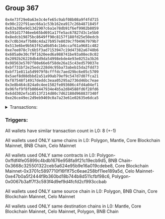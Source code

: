 ## Group 367

```0xedcf5ca05f6aa48665a55a33e90ccba1e088471a
0x4e73f29e0a63e3c4efe65c9abf08b08a9f4fd715
0x90c222f91aec66a1c53b162ea917c26b4871845f
0x83a39be9d13d2907c6a1e78db91f6ef9902b8059
0x591d17746eeb65bd691a17fe5ac67827d3c1e5b0
0x8edcb19875bc8649ff90c8157f188fd25e50edcb
0x7c0b34af7b08c4da27b957e8039c7f04967979b7
0x513e6be9b563f62a0b854c1b6ccaf61a9681c482
0xe7ee078c7c6b5f3ad7153947c19d47382a6748b6
0x605a0e30cf9f1620eed6a988741be93a08ec0c02
0x2092b26228db4d9da54998ebde4e93e0252a3b26
0x98563e5707f80e66e6f58de26a15c43ed579037e
0xbf731bf2e25edc228d4c95ba73abeb15da2fdd73
0xbf71e811a5d9979f8cfffdc7aed29bc6e05c5709
0x5aef8d08dbbd2a51a99ab79ef9c547d7d07fca21
0xf87548f14917deddc3eaa05295a2736d46bc7eae
0x3e8b464c824a0c4ee1502fe093606c4fd4a04ef1
0x96fef9f8fb006447934e4b5a2d84588fd6f28fd6
0x6dd302efa18513f214d80c7d62188d968837340f
0xe26ce49ec2d9eb9469c0a7a23e61e02635e6dca5
```
<details>
<summary>Transactions:</summary>

Hashes: 

Wallet: 0xedcf5ca05f6aa48665a55a33e90ccba1e088471a

       Hash: 0x3e2d02120ab3f1778e4a3fb5bfd7db817dde3c9c5b99e265e80dbfb4ffe76b38
         - source chain: Polygon
         - destination chain: Mantle
         - contract: 0xffdf4fe05899c4bdb1676e958fa9f21c19ecb9d5
       Hash: 0x97be79b3ab70bef2bcbcd97f25ba36070da518829800752207c24f79e05aaf45
         - source chain: Polygon
         - destination chain: Core Blockchain Mainnet
         - contract: 0xffdf4fe05899c4bdb1676e958fa9f21c19ecb9d5
       Hash: 0x9998b56cbd04ff0cc939594496c6582e8b874baf1b2802763484e066f4750160
         - source chain: BNB Chain
         - destination chain: Core Blockchain Mainnet
         - contract: 0x3668c325501322ceb5a624e95b9e16a019cdebe8
       Hash: 0xdf4bf8173ddd10033b2dac82eaf1c318a237b4b91e8f296eb4e716efe8b43c72
         - source chain: BNB Chain
         - destination chain: Celo Mainnet
         - contract: 0x3668c325501322ceb5a624e95b9e16a019cdebe8
       Hash: 0x876b303bb62fb36d82341bb870eb7142f94b5da5617559c623a959e8efd099f2
         - source chain: Core Blockchain Mainnet
         - destination chain: Polygon
         - contract: 0x3701c5897710f16f1f75c6eae258bf11ee189a5d
       Hash: 0xc8e62684abb6cb87b242618311a2beae84f90f20925b45c9ce4da2629e128759
         - source chain: Core Blockchain Mainnet
         - destination chain: BNB Chain
         - contract: 0x3701c5897710f16f1f75c6eae258bf11ee189a5d
       Hash: 0x500d4bdcc06d31e17902347286fa77656ae51590a29acdcceee4cd22ef2787d1
         - source chain: Celo Mainnet
         - destination chain: Polygon
         - contract: 0xe47b0a5f2444f9b360bd18b744b8d511cfbf98c6
       Hash: 0x078f81e2bd1e5635c2c1600a2e3354856c7434f8ebf2ad22d37e0e9fa803292b
         - source chain: Polygon
         - destination chain: Core Blockchain Mainnet
         - contract: 0x0067b3aff7f3c593f4d9ef9d4fcfd2cf993ccbab
Wallet: 0x4e73f29e0a63e3c4efe65c9abf08b08a9f4fd715

       Hash:0xe9df8157166354542cf011c9ee9dfa0455e3855a0debffa1c5f9b49cf9689048
         - source chain: Polygon
         - destination chain: Mantle
         - contract: 0xffdf4fe05899c4bdb1676e958fa9f21c19ecb9d5
       Hash:0x8d40ec7cd1de76815735e7a421574f5035ccf35349c1675489f061692876f120
         - source chain: Polygon
         - destination chain: Core Blockchain Mainnet
         - contract: 0xffdf4fe05899c4bdb1676e958fa9f21c19ecb9d5
       Hash:0x8760d4b38b9de40c884c09ab37438ed3f653b68f628d8fca7bd1613593818a2b
         - source chain: BNB Chain
         - destination chain: Core Blockchain Mainnet
         - contract: 0x3668c325501322ceb5a624e95b9e16a019cdebe8
       Hash:0xdde5b477d32497d054c670adfd71a007e698f33ae7b9231e8d1f73bfdc5c65a1
         - source chain: BNB Chain
         - destination chain: Celo Mainnet
         - contract: 0x3668c325501322ceb5a624e95b9e16a019cdebe8
       Hash:0x7a78b4cb1c326b1a8ea249ffa5e60689e969a307f915e2ec7d6d5f48c5542877
         - source chain: Core Blockchain Mainnet
         - destination chain: Polygon
         - contract: 0x3701c5897710f16f1f75c6eae258bf11ee189a5d
       Hash:0x59eb05fed0f7b72bf84827cd93775ad685d0c238aecdfa67bc03fc77be5fe175
         - source chain: Core Blockchain Mainnet
         - destination chain: BNB Chain
         - contract: 0x3701c5897710f16f1f75c6eae258bf11ee189a5d
       Hash:0xc4ad76281e08bd89e1b74abe666c715cb224100fb2505873a026fd2cc4a25937
         - source chain: Celo Mainnet
         - destination chain: Polygon
         - contract: 0xe47b0a5f2444f9b360bd18b744b8d511cfbf98c6
       Hash:0x31a94adf3fa6669b64746190d7772c28a5e8c743981f24d26b83871594c9129b
         - source chain: Polygon
         - destination chain: Core Blockchain Mainnet
         - contract: 0x0067b3aff7f3c593f4d9ef9d4fcfd2cf993ccbab
Wallet: 0x90c222f91aec66a1c53b162ea917c26b4871845f

       Hash:0xf02341d1ff99b15c11b2b217e2a7caa9ff88adffcf1d2f7072feacfe904d9d00
         - source chain: Polygon
         - destination chain: Mantle
         - contract: 0xffdf4fe05899c4bdb1676e958fa9f21c19ecb9d5
       Hash:0xed1da62f3c734bc27bb04cff0541d247bca4bf155f9b4af52620a98aba23835b
         - source chain: Polygon
         - destination chain: Core Blockchain Mainnet
         - contract: 0xffdf4fe05899c4bdb1676e958fa9f21c19ecb9d5
       Hash:0xa8d5da967869c4ec1a90b8aed1bfa3292e15c1149fd0bcfd1a6e0a7e64750f7c
         - source chain: BNB Chain
         - destination chain: Core Blockchain Mainnet
         - contract: 0x3668c325501322ceb5a624e95b9e16a019cdebe8
       Hash:0x6a340936e78093b332d2bf628336fc71dda53a5622069f253beeb14bbad048f3
         - source chain: BNB Chain
         - destination chain: Celo Mainnet
         - contract: 0x3668c325501322ceb5a624e95b9e16a019cdebe8
       Hash:0x004dbb3b95a7641514b7102d44fca653f8f219dcd0db1fd892aa9f1173daa6ac
         - source chain: Core Blockchain Mainnet
         - destination chain: Polygon
         - contract: 0x3701c5897710f16f1f75c6eae258bf11ee189a5d
       Hash:0xdb9acf293d14b6ebaa38c133a42e822fd57f949f8afaebcb4591d393c879dd14
         - source chain: Core Blockchain Mainnet
         - destination chain: BNB Chain
         - contract: 0x3701c5897710f16f1f75c6eae258bf11ee189a5d
       Hash:0x4f73162ef67031931b36d82383f186edcacf975141d7d72cc36df1e970dda5a9
         - source chain: Celo Mainnet
         - destination chain: Polygon
         - contract: 0xe47b0a5f2444f9b360bd18b744b8d511cfbf98c6
       Hash:0x6b6935eeb1b4913f38d7d4327e3dae133b0d861aedd62815b70e1dce8d4836c0
         - source chain: Polygon
         - destination chain: Core Blockchain Mainnet
         - contract: 0x0067b3aff7f3c593f4d9ef9d4fcfd2cf993ccbab
Wallet: 0x83a39be9d13d2907c6a1e78db91f6ef9902b8059

       Hash:0x226aaf9fc0a95a44ff5341ea3df59b91d17e1aab06cfab209ac8eb0d7e5e0584
         - source chain: Polygon
         - destination chain: Mantle
         - contract: 0xffdf4fe05899c4bdb1676e958fa9f21c19ecb9d5
       Hash:0xd33e4cafc60a156cce9ef3fd08d0bb290aa0dfc416986d0d1b1cbe3283ea8c51
         - source chain: Polygon
         - destination chain: Core Blockchain Mainnet
         - contract: 0xffdf4fe05899c4bdb1676e958fa9f21c19ecb9d5
       Hash:0xb6a5bbf13d6106d16714a36d1b108256b7d58561ebd7edecd142791179e1aecc
         - source chain: BNB Chain
         - destination chain: Core Blockchain Mainnet
         - contract: 0x3668c325501322ceb5a624e95b9e16a019cdebe8
       Hash:0x7683188361abd14bc60dd410b329d5b3b19e941b5d64cd458deacb450ff39ef8
         - source chain: BNB Chain
         - destination chain: Celo Mainnet
         - contract: 0x3668c325501322ceb5a624e95b9e16a019cdebe8
       Hash:0x1e35468bde33c83917454ad74ec91f89ebf44d7a103698e284ed2352e9c879d2
         - source chain: Core Blockchain Mainnet
         - destination chain: Polygon
         - contract: 0x3701c5897710f16f1f75c6eae258bf11ee189a5d
       Hash:0x1f93bbcea8a69e19d3a9eee71608b0a919306635491fcbda37ba359c374eb2d8
         - source chain: Core Blockchain Mainnet
         - destination chain: BNB Chain
         - contract: 0x3701c5897710f16f1f75c6eae258bf11ee189a5d
       Hash:0x55c5deffeadde05b72d8c5215abe3490729b3412c68f2dc41a752e6aca6f14be
         - source chain: Celo Mainnet
         - destination chain: Polygon
         - contract: 0xe47b0a5f2444f9b360bd18b744b8d511cfbf98c6
       Hash:0x66499338b4fb8a32c83495b7683d873495d0c7ddf8f10bb285cb2882ee29fbff
         - source chain: Polygon
         - destination chain: Core Blockchain Mainnet
         - contract: 0x0067b3aff7f3c593f4d9ef9d4fcfd2cf993ccbab
Wallet: 0x591d17746eeb65bd691a17fe5ac67827d3c1e5b0

       Hash:0x2ae7b0bf373c97b65cfd3f9a7a7d5a67a83728c5c89c092571658c54844bcae3
         - source chain: Polygon
         - destination chain: Mantle
         - contract: 0xffdf4fe05899c4bdb1676e958fa9f21c19ecb9d5
       Hash:0xc3a0ff6361f14554a504cccb69ffc6fcd4c7ac2a90911723bfc9a17850da7474
         - source chain: Polygon
         - destination chain: Core Blockchain Mainnet
         - contract: 0xffdf4fe05899c4bdb1676e958fa9f21c19ecb9d5
       Hash:0x5578562366d909ccf6ca151ad84620ff2c9f081b14ef8d26b8f4375e593f6ec3
         - source chain: BNB Chain
         - destination chain: Core Blockchain Mainnet
         - contract: 0x3668c325501322ceb5a624e95b9e16a019cdebe8
       Hash:0xe4912754e3db148886b573217b8c76457c5380d475b2d81f45e2fcc270b0c537
         - source chain: BNB Chain
         - destination chain: Celo Mainnet
         - contract: 0x3668c325501322ceb5a624e95b9e16a019cdebe8
       Hash:0x623567dab876766ef698911d1ff8af3497eca8be49ca7bb2a048984854d2f8e4
         - source chain: Core Blockchain Mainnet
         - destination chain: Polygon
         - contract: 0x3701c5897710f16f1f75c6eae258bf11ee189a5d
       Hash:0x325d2643582ea2a504553275c5d86e0a9bc0b0d5dd89c8cf4edc06f0041d9b52
         - source chain: Core Blockchain Mainnet
         - destination chain: BNB Chain
         - contract: 0x3701c5897710f16f1f75c6eae258bf11ee189a5d
       Hash:0x49a8f47922e219fe6b3fb0014828d121aae1018f4de6084d0808b9756fbad9dc
         - source chain: Celo Mainnet
         - destination chain: Polygon
         - contract: 0xe47b0a5f2444f9b360bd18b744b8d511cfbf98c6
       Hash:0x2ef31d112808e8473db2acdca111f9829bf8c8b8982e4252d6ddfdc1a5a8dde6
         - source chain: Polygon
         - destination chain: Core Blockchain Mainnet
         - contract: 0x0067b3aff7f3c593f4d9ef9d4fcfd2cf993ccbab
Wallet: 0x8edcb19875bc8649ff90c8157f188fd25e50edcb

       Hash:0xc005162d1ef06be33353316e1256932fc69c304806837565614863d67f437111
         - source chain: Polygon
         - destination chain: Mantle
         - contract: 0xffdf4fe05899c4bdb1676e958fa9f21c19ecb9d5
       Hash:0x1ff36ce9e30368865e7d0d8855441beef08e2273d82b3b348694f00424f9c8a1
         - source chain: Polygon
         - destination chain: Core Blockchain Mainnet
         - contract: 0xffdf4fe05899c4bdb1676e958fa9f21c19ecb9d5
       Hash:0x26e774e7372382015cb0f47bc8642e2eba006e4ff11829c4c67492f0405dbcd4
         - source chain: BNB Chain
         - destination chain: Core Blockchain Mainnet
         - contract: 0x3668c325501322ceb5a624e95b9e16a019cdebe8
       Hash:0xc75ed61bfe093e4b8830e691b8b1f612a30877b131363dc1016aa6a52848004d
         - source chain: BNB Chain
         - destination chain: Celo Mainnet
         - contract: 0x3668c325501322ceb5a624e95b9e16a019cdebe8
       Hash:0x2ed9f652c9af72a3f153211c2b945e3be744534b9f78ea62ee3979ef46b09ec3
         - source chain: Core Blockchain Mainnet
         - destination chain: Polygon
         - contract: 0x3701c5897710f16f1f75c6eae258bf11ee189a5d
       Hash:0x28012267a88e98b5784c9962a158618065fc03b76aaceedf028a10efe8a4af16
         - source chain: Core Blockchain Mainnet
         - destination chain: BNB Chain
         - contract: 0x3701c5897710f16f1f75c6eae258bf11ee189a5d
       Hash:0x3743e7641785c6210c30a9e857c8596c2a4c7be8c43d91c3b0cc39b252098cb6
         - source chain: Celo Mainnet
         - destination chain: Polygon
         - contract: 0xe47b0a5f2444f9b360bd18b744b8d511cfbf98c6
       Hash:0xd51ee77f57836f180a773cbbd52c1a6a900a33edfed677384d45f2c77e29a367
         - source chain: Polygon
         - destination chain: Core Blockchain Mainnet
         - contract: 0x0067b3aff7f3c593f4d9ef9d4fcfd2cf993ccbab
Wallet: 0x7c0b34af7b08c4da27b957e8039c7f04967979b7

       Hash:0x618755dd15d7870c11c13213d16795483ad7bf82d6031f195c1aa1e2eb2b8229
         - source chain: Polygon
         - destination chain: Mantle
         - contract: 0xffdf4fe05899c4bdb1676e958fa9f21c19ecb9d5
       Hash:0xfb1c74aca769168cac837349a7d5d211b6668f39a0c6ad58dabe1fc1167268b7
         - source chain: Polygon
         - destination chain: Core Blockchain Mainnet
         - contract: 0xffdf4fe05899c4bdb1676e958fa9f21c19ecb9d5
       Hash:0xd2dbfa251addda73ab4286a81efb656d3e3f4167e7b39ec0e015c14eceb35a65
         - source chain: BNB Chain
         - destination chain: Core Blockchain Mainnet
         - contract: 0x3668c325501322ceb5a624e95b9e16a019cdebe8
       Hash:0x6f72d96de768c0a54b75870209e9118d1f494dbdbc1dc1c3caf8666bae9bd470
         - source chain: BNB Chain
         - destination chain: Celo Mainnet
         - contract: 0x3668c325501322ceb5a624e95b9e16a019cdebe8
       Hash:0x06f0e609489f7d497c6805a5735466cbafaed2b8175285d1e8ad59931bdada02
         - source chain: Core Blockchain Mainnet
         - destination chain: Polygon
         - contract: 0x3701c5897710f16f1f75c6eae258bf11ee189a5d
       Hash:0x0e4ce6ba994b06a515a80f28a684384b0c2df074bdd184af32d34ffa15abd9b0
         - source chain: Core Blockchain Mainnet
         - destination chain: BNB Chain
         - contract: 0x3701c5897710f16f1f75c6eae258bf11ee189a5d
       Hash:0xb71b6e7c7174b4b6e9e6ddfe5df0c36a2c523228080c65c8e628be89a71c413b
         - source chain: Celo Mainnet
         - destination chain: Polygon
         - contract: 0xe47b0a5f2444f9b360bd18b744b8d511cfbf98c6
       Hash:0x7fcbca926891591c5f8400b52fbf504e3dcd6a6974a4484387780a1dbef3e64a
         - source chain: Polygon
         - destination chain: Core Blockchain Mainnet
         - contract: 0x0067b3aff7f3c593f4d9ef9d4fcfd2cf993ccbab
Wallet: 0x513e6be9b563f62a0b854c1b6ccaf61a9681c482

       Hash:0x27c6da08162a9b6f4fca055bfa32f10726404309e5c22fef53ee9844bc970b97
         - source chain: Polygon
         - destination chain: Mantle
         - contract: 0xffdf4fe05899c4bdb1676e958fa9f21c19ecb9d5
       Hash:0x83b6ec9c138b69ef6e707e564cea1276fa43fb5c778560b7af6187ee12ba5dee
         - source chain: Polygon
         - destination chain: Core Blockchain Mainnet
         - contract: 0xffdf4fe05899c4bdb1676e958fa9f21c19ecb9d5
       Hash:0x64c002e3d5a0664f64bca2ab3e21bda7b82ae58a443f639fd95f68ff0e7d8e19
         - source chain: BNB Chain
         - destination chain: Core Blockchain Mainnet
         - contract: 0x3668c325501322ceb5a624e95b9e16a019cdebe8
       Hash:0x223ab3ad232a436c617ea6ac56a1b7ccb1c80d59b1502a5afdf99098f9095897
         - source chain: BNB Chain
         - destination chain: Celo Mainnet
         - contract: 0x3668c325501322ceb5a624e95b9e16a019cdebe8
       Hash:0xb2f68ca264875bccfd5ec9faba247a1632bb3cda4539d9b7329df47babc55e2f
         - source chain: Core Blockchain Mainnet
         - destination chain: Polygon
         - contract: 0x3701c5897710f16f1f75c6eae258bf11ee189a5d
       Hash:0x8a73a53fbf3be893717fd8099038dbd721440eac54de41ed95b11fe3e0923f89
         - source chain: Core Blockchain Mainnet
         - destination chain: BNB Chain
         - contract: 0x3701c5897710f16f1f75c6eae258bf11ee189a5d
       Hash:0xcde1cfb3873cd4646299c198558939f6bc6dae3cb795d90b2770a18f52d9c6ed
         - source chain: Celo Mainnet
         - destination chain: Polygon
         - contract: 0xe47b0a5f2444f9b360bd18b744b8d511cfbf98c6
       Hash:0x87a5ef1b574090f47054e499e887630a7e5aa56e278febe3c7a70e26db2be838
         - source chain: Polygon
         - destination chain: Core Blockchain Mainnet
         - contract: 0x0067b3aff7f3c593f4d9ef9d4fcfd2cf993ccbab
Wallet: 0xe7ee078c7c6b5f3ad7153947c19d47382a6748b6

       Hash:0x1c1fdad8ee4935391a8552eb680158e2b613631afd8c79af5a4b938c1b2b5757
         - source chain: Polygon
         - destination chain: Mantle
         - contract: 0xffdf4fe05899c4bdb1676e958fa9f21c19ecb9d5
       Hash:0xb9100e1dd71d836266e525811833e2a3ea93a2e276eb3e9cbaacb98fb03500a2
         - source chain: Polygon
         - destination chain: Core Blockchain Mainnet
         - contract: 0xffdf4fe05899c4bdb1676e958fa9f21c19ecb9d5
       Hash:0x8e95b8790555f55e74b06f55d70dc0e416e3e8849e27ac4af394264a17e74744
         - source chain: BNB Chain
         - destination chain: Core Blockchain Mainnet
         - contract: 0x3668c325501322ceb5a624e95b9e16a019cdebe8
       Hash:0xff410fac14f92130294afe9ee18907c928969fa12f0d86098f3e15f9d9ad69e7
         - source chain: BNB Chain
         - destination chain: Celo Mainnet
         - contract: 0x3668c325501322ceb5a624e95b9e16a019cdebe8
       Hash:0x0984d7d5821b212161b59dadb73af6a6105d320a15470e4dcb1130a9498903fb
         - source chain: Core Blockchain Mainnet
         - destination chain: Polygon
         - contract: 0x3701c5897710f16f1f75c6eae258bf11ee189a5d
       Hash:0x7a381b8db654b3db26858fd026506c3df87aa4b8c7ba4481e0c2318a982226a9
         - source chain: Core Blockchain Mainnet
         - destination chain: BNB Chain
         - contract: 0x3701c5897710f16f1f75c6eae258bf11ee189a5d
       Hash:0x7dfd6358265e533a619038c7ce75684032d69e46e2d9581f505190b491b7e00f
         - source chain: Celo Mainnet
         - destination chain: Polygon
         - contract: 0xe47b0a5f2444f9b360bd18b744b8d511cfbf98c6
       Hash:0x700ca96429aefc218cfca84d265beec0376eae7c2f496bb3dada1dd34a399b9b
         - source chain: Polygon
         - destination chain: Core Blockchain Mainnet
         - contract: 0x0067b3aff7f3c593f4d9ef9d4fcfd2cf993ccbab
Wallet: 0x605a0e30cf9f1620eed6a988741be93a08ec0c02

       Hash:0x5016f78d356f4caf4c11154700a38d2fe9ec028cfe65e79bf0a4efd697316079
         - source chain: Polygon
         - destination chain: Mantle
         - contract: 0xffdf4fe05899c4bdb1676e958fa9f21c19ecb9d5
       Hash:0xe546372141cbb1f0e1e3a5553dd6c23b3c051704ed3476264cc4d2911bc69d86
         - source chain: Polygon
         - destination chain: Core Blockchain Mainnet
         - contract: 0xffdf4fe05899c4bdb1676e958fa9f21c19ecb9d5
       Hash:0x5c03395485c4e629c1ceed9444b5cf35c5decc1667e26fd3d130665870f984cb
         - source chain: BNB Chain
         - destination chain: Core Blockchain Mainnet
         - contract: 0x3668c325501322ceb5a624e95b9e16a019cdebe8
       Hash:0xd880a4c588c0fd6e1b24d63f1fb9d49073c577b5e183e32be67b440c4ad818dd
         - source chain: BNB Chain
         - destination chain: Celo Mainnet
         - contract: 0x3668c325501322ceb5a624e95b9e16a019cdebe8
       Hash:0xdafb27d21b89a1496c38006f01560c73690fdca12e4288def2c8e6772ff1610d
         - source chain: Core Blockchain Mainnet
         - destination chain: Polygon
         - contract: 0x3701c5897710f16f1f75c6eae258bf11ee189a5d
       Hash:0x530c136319bce49240876e1bb2d86757f756d988a57be79a75fd649950b03b48
         - source chain: Core Blockchain Mainnet
         - destination chain: BNB Chain
         - contract: 0x3701c5897710f16f1f75c6eae258bf11ee189a5d
       Hash:0x50a450ec6aa891f3dafa0335dfd8d42ed086d345f5eb481a642c469cd3147407
         - source chain: Celo Mainnet
         - destination chain: Polygon
         - contract: 0xe47b0a5f2444f9b360bd18b744b8d511cfbf98c6
       Hash:0xa623a965ed94099d486ab5c5d99fd632279a1cd8be95811696912041faa24bf9
         - source chain: Polygon
         - destination chain: Core Blockchain Mainnet
         - contract: 0x0067b3aff7f3c593f4d9ef9d4fcfd2cf993ccbab
Wallet: 0x2092b26228db4d9da54998ebde4e93e0252a3b26

       Hash:0x8b4250a4c0b25fee68705889a7763a1735d66c943114341ac128824e5f2ddfba
         - source chain: Polygon
         - destination chain: Mantle
         - contract: 0xffdf4fe05899c4bdb1676e958fa9f21c19ecb9d5
       Hash:0x0a1c0b89e62c00c2359c76cf1fad29b42c381aad92cedc2a3ef0178cc571b1de
         - source chain: Polygon
         - destination chain: Core Blockchain Mainnet
         - contract: 0xffdf4fe05899c4bdb1676e958fa9f21c19ecb9d5
       Hash:0x0d56b8b1758c565f49999737aecbbe22621a43ea309a67cd6548299c9ec76f6d
         - source chain: BNB Chain
         - destination chain: Core Blockchain Mainnet
         - contract: 0x3668c325501322ceb5a624e95b9e16a019cdebe8
       Hash:0x1fe48fb3eadb14a980625a775dd75e028353aff900ad08c5d12350c51798a4f9
         - source chain: BNB Chain
         - destination chain: Celo Mainnet
         - contract: 0x3668c325501322ceb5a624e95b9e16a019cdebe8
       Hash:0x3d4b340dea9fe23826603483d2d88598f3aaba18701911cbe134f7eef2705db8
         - source chain: Core Blockchain Mainnet
         - destination chain: Polygon
         - contract: 0x3701c5897710f16f1f75c6eae258bf11ee189a5d
       Hash:0xcd8a6df993f007f0d6e56bcb6783a19d38d9ace7ef95ee05c6e3edf0215cddbe
         - source chain: Core Blockchain Mainnet
         - destination chain: BNB Chain
         - contract: 0x3701c5897710f16f1f75c6eae258bf11ee189a5d
       Hash:0xcb35d9ea767a71fbaa520c1f97b17720b86711e119c0c3f850938469f66770b4
         - source chain: Celo Mainnet
         - destination chain: Polygon
         - contract: 0xe47b0a5f2444f9b360bd18b744b8d511cfbf98c6
       Hash:0x59c9e65731a4bd4c06dcf2b249c0ed19d5fe5940d02853a7453cfe274a60133b
         - source chain: Polygon
         - destination chain: Core Blockchain Mainnet
         - contract: 0x0067b3aff7f3c593f4d9ef9d4fcfd2cf993ccbab
Wallet: 0x98563e5707f80e66e6f58de26a15c43ed579037e

       Hash:0x2f220476121bf4415d5ea015a9b455a9e921d197cb68f2dfcaa885614d185607
         - source chain: Polygon
         - destination chain: Mantle
         - contract: 0xffdf4fe05899c4bdb1676e958fa9f21c19ecb9d5
       Hash:0xa8e3b2c2e75d5084fe36c3211d26335633a839d54b08b5bc97fd1ad2b8e3fc6a
         - source chain: Polygon
         - destination chain: Core Blockchain Mainnet
         - contract: 0xffdf4fe05899c4bdb1676e958fa9f21c19ecb9d5
       Hash:0x09d9dd719f3c77ff424e185dd589f9ce8f510f09b50efededd9fd4b7940e3e5e
         - source chain: BNB Chain
         - destination chain: Core Blockchain Mainnet
         - contract: 0x3668c325501322ceb5a624e95b9e16a019cdebe8
       Hash:0x2616dc8a6ebf808b656099df95bfa947b23e2fbab7821ca1ab36ba76857a3536
         - source chain: BNB Chain
         - destination chain: Celo Mainnet
         - contract: 0x3668c325501322ceb5a624e95b9e16a019cdebe8
       Hash:0x7c80ace005c98a731b45868e2276cd313fce5b8a8cad09eac7ec0723d40028ba
         - source chain: Core Blockchain Mainnet
         - destination chain: Polygon
         - contract: 0x3701c5897710f16f1f75c6eae258bf11ee189a5d
       Hash:0xcc3de60a5b03069d2f1b73d50be2c9cc8d28124a5f7f85d0495f6c1686eb8fe8
         - source chain: Core Blockchain Mainnet
         - destination chain: BNB Chain
         - contract: 0x3701c5897710f16f1f75c6eae258bf11ee189a5d
       Hash:0x2b63e759f29a951cc84024a27534706e962eaa0cebfc11e13bcd353080289d27
         - source chain: Celo Mainnet
         - destination chain: Polygon
         - contract: 0xe47b0a5f2444f9b360bd18b744b8d511cfbf98c6
       Hash:0x7559177843f7a2932fdb4957f07261696163cb331aafb2646eafb6742ce7e473
         - source chain: Polygon
         - destination chain: Core Blockchain Mainnet
         - contract: 0x0067b3aff7f3c593f4d9ef9d4fcfd2cf993ccbab
Wallet: 0xbf731bf2e25edc228d4c95ba73abeb15da2fdd73

       Hash:0x201c2eb82b9b4b80e04b3e9578ba0e2ef37f0efd4be3f2d11e281167deab9f46
         - source chain: Polygon
         - destination chain: Mantle
         - contract: 0xffdf4fe05899c4bdb1676e958fa9f21c19ecb9d5
       Hash:0x7880125a4cc077b1e0bbcd84537f571520e1ea6f4de628347dee0882ac2f1458
         - source chain: Polygon
         - destination chain: Core Blockchain Mainnet
         - contract: 0xffdf4fe05899c4bdb1676e958fa9f21c19ecb9d5
       Hash:0xb9d27d9f89a42346a68bb31d7ca9730160ba95d05b878896cbe6f7dea9bddaae
         - source chain: BNB Chain
         - destination chain: Core Blockchain Mainnet
         - contract: 0x3668c325501322ceb5a624e95b9e16a019cdebe8
       Hash:0x2d2a38d59f8608cbf327e21df85e42ce7d75097b6688e5ae1c88910f50da3006
         - source chain: BNB Chain
         - destination chain: Celo Mainnet
         - contract: 0x3668c325501322ceb5a624e95b9e16a019cdebe8
       Hash:0xe25a4e56d8c55aa18895999a9f849f53c17ecdc0e76839dff792b0732670046e
         - source chain: Core Blockchain Mainnet
         - destination chain: Polygon
         - contract: 0x3701c5897710f16f1f75c6eae258bf11ee189a5d
       Hash:0x170d5af73ab3c553f076fa55b6a64cb1fe70b037cfd2268e7899fdd9d7e86175
         - source chain: Core Blockchain Mainnet
         - destination chain: BNB Chain
         - contract: 0x3701c5897710f16f1f75c6eae258bf11ee189a5d
       Hash:0xc5c3aac31504bdb94358d628de55b0646edd34c6014b5485702b6b4ea792c1fb
         - source chain: Celo Mainnet
         - destination chain: Polygon
         - contract: 0xe47b0a5f2444f9b360bd18b744b8d511cfbf98c6
       Hash:0xe303bc39705c88b47ede27d6ae9c54dfd65685fe27c1ef899112391ba3258087
         - source chain: Polygon
         - destination chain: Core Blockchain Mainnet
         - contract: 0x0067b3aff7f3c593f4d9ef9d4fcfd2cf993ccbab
Wallet: 0xbf71e811a5d9979f8cfffdc7aed29bc6e05c5709

       Hash:0x98108a8fb6f2ef969b4bf64141984177eef4ee02e73a5280a0b3717b44f37cfb
         - source chain: Polygon
         - destination chain: Mantle
         - contract: 0xffdf4fe05899c4bdb1676e958fa9f21c19ecb9d5
       Hash:0x0eeaae129288f7036f6af7b8926adbffb76ac68e37fd843cfb19a24b481da2c6
         - source chain: Polygon
         - destination chain: Core Blockchain Mainnet
         - contract: 0xffdf4fe05899c4bdb1676e958fa9f21c19ecb9d5
       Hash:0x186646b86fc49b8dfdaad7393c522118fdc520b13b5594c157b93367fda736c3
         - source chain: BNB Chain
         - destination chain: Core Blockchain Mainnet
         - contract: 0x3668c325501322ceb5a624e95b9e16a019cdebe8
       Hash:0x29bb525ee66a214d8a3f1f3b2d0e832aee40a88e655c18da84137aa2fe3fdf5b
         - source chain: BNB Chain
         - destination chain: Celo Mainnet
         - contract: 0x3668c325501322ceb5a624e95b9e16a019cdebe8
       Hash:0x736a74aa91047f0075e4e4d00ebcf12aca55bb1f6bcd94d68b00225d218ff75f
         - source chain: Core Blockchain Mainnet
         - destination chain: Polygon
         - contract: 0x3701c5897710f16f1f75c6eae258bf11ee189a5d
       Hash:0xd5db2a5b158df20d17e1043712952eb05f259fcaed92c96597a36a621d635af9
         - source chain: Core Blockchain Mainnet
         - destination chain: BNB Chain
         - contract: 0x3701c5897710f16f1f75c6eae258bf11ee189a5d
       Hash:0xefae94c281f55f0fc39c67f0c63d20066ac911c3055769c6b8fea53baf0a1064
         - source chain: Celo Mainnet
         - destination chain: Polygon
         - contract: 0xe47b0a5f2444f9b360bd18b744b8d511cfbf98c6
       Hash:0xb38f58dcf37f3dc86c237906a5386c553ee040ed10b61f93fdb89ce0125d04f1
         - source chain: Polygon
         - destination chain: Core Blockchain Mainnet
         - contract: 0x0067b3aff7f3c593f4d9ef9d4fcfd2cf993ccbab
Wallet: 0x5aef8d08dbbd2a51a99ab79ef9c547d7d07fca21

       Hash:0xe718f1a52aec52e09c02b34cad5fe5297c69f8d056fefd3f49eea67604a79792
         - source chain: Polygon
         - destination chain: Mantle
         - contract: 0xffdf4fe05899c4bdb1676e958fa9f21c19ecb9d5
       Hash:0x031e969238045e67e206a86dcae184c2da133eb0bef8dc1ca9cc4bf381ff855a
         - source chain: Polygon
         - destination chain: Core Blockchain Mainnet
         - contract: 0xffdf4fe05899c4bdb1676e958fa9f21c19ecb9d5
       Hash:0xf7ba776281ebacc635eebbfd7f7e481bf8c61a83cdfffcd9d09ddbee890933ed
         - source chain: BNB Chain
         - destination chain: Core Blockchain Mainnet
         - contract: 0x3668c325501322ceb5a624e95b9e16a019cdebe8
       Hash:0x55e81ea79e2a002e4407a658cec556999e1b78cf291a4a446d73dba2d83c1062
         - source chain: BNB Chain
         - destination chain: Celo Mainnet
         - contract: 0x3668c325501322ceb5a624e95b9e16a019cdebe8
       Hash:0x868bdd19bbaa1aae4b92cb0c50b4f2fcb98281b534dc9499ebc5fe247285887a
         - source chain: Core Blockchain Mainnet
         - destination chain: Polygon
         - contract: 0x3701c5897710f16f1f75c6eae258bf11ee189a5d
       Hash:0x21040b09cc4567dbc1cf3ec6a15cb153fa19df6968dac9cd0d11d0b9acc1bd56
         - source chain: Core Blockchain Mainnet
         - destination chain: BNB Chain
         - contract: 0x3701c5897710f16f1f75c6eae258bf11ee189a5d
       Hash:0xf1935ebfaf7ec665dc78f0441bc238728bb4cfb4f3d0f57e3e73242f71e0c83c
         - source chain: Celo Mainnet
         - destination chain: Polygon
         - contract: 0xe47b0a5f2444f9b360bd18b744b8d511cfbf98c6
       Hash:0x11aed703c9f4a192d185f41312b7f19bb6ffcf4e1abf251e0f34f94374ee5df4
         - source chain: Polygon
         - destination chain: Core Blockchain Mainnet
         - contract: 0x0067b3aff7f3c593f4d9ef9d4fcfd2cf993ccbab
Wallet: 0xf87548f14917deddc3eaa05295a2736d46bc7eae

       Hash:0x1a258e2db234cdd2443e5301ab53a44815e5739b66fb77e7dff0637e8dcdd4a3
         - source chain: Polygon
         - destination chain: Mantle
         - contract: 0xffdf4fe05899c4bdb1676e958fa9f21c19ecb9d5
       Hash:0x8f5a01f2951e9693ba4b45fd4cc3a48a2a1bc39f9c89a7fa052ec538e2fa425e
         - source chain: Polygon
         - destination chain: Core Blockchain Mainnet
         - contract: 0xffdf4fe05899c4bdb1676e958fa9f21c19ecb9d5
       Hash:0x27447a8d0c14cf9aea7b6d259cb9a5ef1a04e8f2ebff9e6451a3f6924adc4fae
         - source chain: BNB Chain
         - destination chain: Core Blockchain Mainnet
         - contract: 0x3668c325501322ceb5a624e95b9e16a019cdebe8
       Hash:0xea4ca5c57d60b67059fe662d6e2306b98794682f1aeca813afed24a40b3bf9b9
         - source chain: BNB Chain
         - destination chain: Celo Mainnet
         - contract: 0x3668c325501322ceb5a624e95b9e16a019cdebe8
       Hash:0x9c157a811035e967b094436f3abcfae454080243a338267286a8c6d45cff9e08
         - source chain: Core Blockchain Mainnet
         - destination chain: Polygon
         - contract: 0x3701c5897710f16f1f75c6eae258bf11ee189a5d
       Hash:0x99c4429087e9ba7f1b8edc2debe37c09e627bd478bb4517872a356c9d12639f9
         - source chain: Core Blockchain Mainnet
         - destination chain: BNB Chain
         - contract: 0x3701c5897710f16f1f75c6eae258bf11ee189a5d
       Hash:0xacbd9483235b65e5a9b9fa244c61ded80c52473ee3ba159ef07f3a07442399e1
         - source chain: Celo Mainnet
         - destination chain: Polygon
         - contract: 0xe47b0a5f2444f9b360bd18b744b8d511cfbf98c6
       Hash:0xba56a466112034d2a8b0afb10b6e2b616cf890ea525a2f261a931407209449c5
         - source chain: Polygon
         - destination chain: Core Blockchain Mainnet
         - contract: 0x0067b3aff7f3c593f4d9ef9d4fcfd2cf993ccbab
Wallet: 0x3e8b464c824a0c4ee1502fe093606c4fd4a04ef1

       Hash:0x0f0a4a70dd747333ffb0158e2263f85cbd8af1dccf3ff2a377cae2680d231b5e
         - source chain: Polygon
         - destination chain: Mantle
         - contract: 0xffdf4fe05899c4bdb1676e958fa9f21c19ecb9d5
       Hash:0xd80a6c5f07dd92436c8f8c8ae15da2fcdd0b0902bbd365ce3f483614e0b21256
         - source chain: Polygon
         - destination chain: Core Blockchain Mainnet
         - contract: 0xffdf4fe05899c4bdb1676e958fa9f21c19ecb9d5
       Hash:0xb7d233d4f0d80b5b4f0ac52897db231e6775d4bed6852f0ad05a7c68f01fa9a4
         - source chain: BNB Chain
         - destination chain: Core Blockchain Mainnet
         - contract: 0x3668c325501322ceb5a624e95b9e16a019cdebe8
       Hash:0x2da06bf9a06d983a8fe2a596d3cf3f4877d374593b4809994e68b80c5ba26bd2
         - source chain: BNB Chain
         - destination chain: Celo Mainnet
         - contract: 0x3668c325501322ceb5a624e95b9e16a019cdebe8
       Hash:0x7ac24c0f25dda35a3fa0449088dcfd03cca9e08d06108ce0a8459cae03c9c462
         - source chain: Core Blockchain Mainnet
         - destination chain: Polygon
         - contract: 0x3701c5897710f16f1f75c6eae258bf11ee189a5d
       Hash:0xb1e3756cf20a42332613b672b989ac014308c63263cf1f873eef1f2447a79af1
         - source chain: Core Blockchain Mainnet
         - destination chain: BNB Chain
         - contract: 0x3701c5897710f16f1f75c6eae258bf11ee189a5d
       Hash:0x271ac705309095e618a296c893b5234ce34ef50f520b6f127141af665ba50372
         - source chain: Celo Mainnet
         - destination chain: Polygon
         - contract: 0xe47b0a5f2444f9b360bd18b744b8d511cfbf98c6
       Hash:0xf1d8c359ee79d41ae3571678635b47ef505953115f0507c6e960e3c5b9b5826d
         - source chain: Polygon
         - destination chain: Core Blockchain Mainnet
         - contract: 0x0067b3aff7f3c593f4d9ef9d4fcfd2cf993ccbab
Wallet: 0x96fef9f8fb006447934e4b5a2d84588fd6f28fd6

       Hash:0x1e7e3d61d80b392a8b231a777c7eedbac9be752f98384b637627950f84edfce2
         - source chain: Polygon
         - destination chain: Mantle
         - contract: 0xffdf4fe05899c4bdb1676e958fa9f21c19ecb9d5
       Hash:0xc1ee2f92f529380a215544f82a85f82afe79ef3da263f565e069cce6c3511a98
         - source chain: Polygon
         - destination chain: Core Blockchain Mainnet
         - contract: 0xffdf4fe05899c4bdb1676e958fa9f21c19ecb9d5
       Hash:0x1f53613d7268c47b406c730f9d8194d4da98f30256fe8ab7b97c165bb167f515
         - source chain: BNB Chain
         - destination chain: Core Blockchain Mainnet
         - contract: 0x3668c325501322ceb5a624e95b9e16a019cdebe8
       Hash:0xd2440d97a0c25684f43ceb60598dae64fcd54866b363e70e7efbadff417bc496
         - source chain: BNB Chain
         - destination chain: Celo Mainnet
         - contract: 0x3668c325501322ceb5a624e95b9e16a019cdebe8
       Hash:0x9c605b123457c34fcabc081076008224f064a9432ba9892ba82133b370a67624
         - source chain: Core Blockchain Mainnet
         - destination chain: Polygon
         - contract: 0x3701c5897710f16f1f75c6eae258bf11ee189a5d
       Hash:0x2b498753d15845f5da0e12f963202f7b12d0b97db272dbd2679ce2a9dd21a1c5
         - source chain: Core Blockchain Mainnet
         - destination chain: BNB Chain
         - contract: 0x3701c5897710f16f1f75c6eae258bf11ee189a5d
       Hash:0xe95d90428e00f9aa3664672e18da4302bf86d09a796d1e248d024be18a572313
         - source chain: Celo Mainnet
         - destination chain: Polygon
         - contract: 0xe47b0a5f2444f9b360bd18b744b8d511cfbf98c6
       Hash:0xe7bd80342bd3e02215359ac03c834adee6a94dd471e3873afba3d7bee33b98b2
         - source chain: Polygon
         - destination chain: Core Blockchain Mainnet
         - contract: 0x0067b3aff7f3c593f4d9ef9d4fcfd2cf993ccbab
Wallet: 0x6dd302efa18513f214d80c7d62188d968837340f

       Hash:0xb1946aa2df99107aed78cbfce0632a470bd8ee48bba29461fc59f4b550830977
         - source chain: Polygon
         - destination chain: Mantle
         - contract: 0xffdf4fe05899c4bdb1676e958fa9f21c19ecb9d5
       Hash:0xc3fef9a8d6435bcbdb6bfd072485914ca567127c47775088090f04eed8ddb161
         - source chain: Polygon
         - destination chain: Core Blockchain Mainnet
         - contract: 0xffdf4fe05899c4bdb1676e958fa9f21c19ecb9d5
       Hash:0x462119d4f5109dc5cc4cc592c2454b30d69cc424683f5d55f0bd1509b65514fb
         - source chain: BNB Chain
         - destination chain: Core Blockchain Mainnet
         - contract: 0x3668c325501322ceb5a624e95b9e16a019cdebe8
       Hash:0xc869bb66440a8f58f2ff6ff8e707839eadc68f1d46f63a74bbb8ca4b32aa9489
         - source chain: BNB Chain
         - destination chain: Celo Mainnet
         - contract: 0x3668c325501322ceb5a624e95b9e16a019cdebe8
       Hash:0x931d7e434874b17dbcf17303eaea2fa77c4becc31b29d8bf78680b46d3c32ffd
         - source chain: Core Blockchain Mainnet
         - destination chain: Polygon
         - contract: 0x3701c5897710f16f1f75c6eae258bf11ee189a5d
       Hash:0x2c035570a001c3f4c39ec6337110ef66d868d8ff084be3736c9d9a1906deb999
         - source chain: Core Blockchain Mainnet
         - destination chain: BNB Chain
         - contract: 0x3701c5897710f16f1f75c6eae258bf11ee189a5d
       Hash:0xba96a77f5e3f1f09c0c9ac0b84a575b10d9667dcc6d2f93c2ffb60d135b6a0d2
         - source chain: Celo Mainnet
         - destination chain: Polygon
         - contract: 0xe47b0a5f2444f9b360bd18b744b8d511cfbf98c6
       Hash:0x1f61ed1eaed48a6e26b114a8299f111ab91798f04d425ce2310fd6cfa3bcbd76
         - source chain: Polygon
         - destination chain: Core Blockchain Mainnet
         - contract: 0x0067b3aff7f3c593f4d9ef9d4fcfd2cf993ccbab
Wallet: 0xe26ce49ec2d9eb9469c0a7a23e61e02635e6dca5

       Hash:0xa8b8a8c6305dd0166296641c582639c9e184599063a1c5d767606698dcf7997d
         - source chain: Polygon
         - destination chain: Mantle
         - contract: 0xffdf4fe05899c4bdb1676e958fa9f21c19ecb9d5
       Hash:0xb06eb5e2923ec61e1b40c2586fad5841b94ca50e2a388bbe356a22243aca8db1
         - source chain: Polygon
         - destination chain: Core Blockchain Mainnet
         - contract: 0xffdf4fe05899c4bdb1676e958fa9f21c19ecb9d5
       Hash:0x218522a1fc68ac6eba86ed0641ebc7ef3782b2b736ed3b401497ee7ded370c71
         - source chain: BNB Chain
         - destination chain: Core Blockchain Mainnet
         - contract: 0x3668c325501322ceb5a624e95b9e16a019cdebe8
       Hash:0xd312c44374800fb19b508f7416517fd24a3a46a0e37a3c4222f0926a97386a25
         - source chain: BNB Chain
         - destination chain: Celo Mainnet
         - contract: 0x3668c325501322ceb5a624e95b9e16a019cdebe8
       Hash:0x9b63c15b80775f92cc8e624cd2b63fc32c96a69ce1b91e7368764a6a8c236995
         - source chain: Core Blockchain Mainnet
         - destination chain: Polygon
         - contract: 0x3701c5897710f16f1f75c6eae258bf11ee189a5d
       Hash:0xb8e230fa0e2f23f34f750004fb50bf470abe681a6fe663cacb9a5f5dd8a744ad
         - source chain: Core Blockchain Mainnet
         - destination chain: BNB Chain
         - contract: 0x3701c5897710f16f1f75c6eae258bf11ee189a5d
       Hash:0x752c3ba9bb0b49624b961d676c0d6b42466c5e15d4b53f021254993e17caad7f
         - source chain: Celo Mainnet
         - destination chain: Polygon
         - contract: 0xe47b0a5f2444f9b360bd18b744b8d511cfbf98c6
       Hash:0x6d8cf3b41ebddb74be12af74343635899efee345c87f81340516763447c63fc3
         - source chain: Polygon
         - destination chain: Core Blockchain Mainnet
         - contract: 0x0067b3aff7f3c593f4d9ef9d4fcfd2cf993ccbab

</details>


### Triggers: 
All wallets have similar transaction count in L0: 8 (+-1)

All wallets used ONLY same chains in L0: Polygon, Mantle, Core Blockchain Mainnet, BNB Chain, Celo Mainnet

All wallets used ONLY same contracts in L0: Polygon-0xffdf4fe05899c4bdb1676e958fa9f21c19ecb9d5, BNB Chain-0x3668c325501322ceb5a624e95b9e16a019cdebe8, Core Blockchain Mainnet-0x3701c5897710f16f1f75c6eae258bf11ee189a5d, Celo Mainnet-0xe47b0a5f2444f9b360bd18b744b8d511cfbf98c6, Polygon-0x0067b3aff7f3c593f4d9ef9d4fcfd2cf993ccbab

All wallets used ONLY same source chain in L0: Polygon, BNB Chain, Core Blockchain Mainnet, Celo Mainnet

All wallets used ONLY same destination chains in L0: Mantle, Core Blockchain Mainnet, Celo Mainnet, Polygon, BNB Chain


